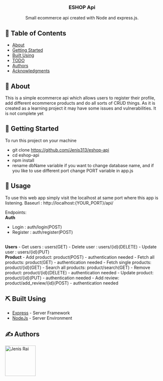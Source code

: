
<h3 align="center">ESHOP Api</h3>

<p align="center"> Small ecommerce api created with Node and express.js.
    <br> 
</p>

## 📝 Table of Contents
- [About](#about)
- [Getting Started](#getting_started)
- [Built Using](#built_using)
- [TODO](#todo)
- [Authors](#authors)
- [Acknowledgments](#acknowledgement)

## 🧐 About <a name = "about"></a>
This is a simple ecommerce api which allows users to register their profile, add different ecommerce products and do all sorts of CRUD things. As it is created as a learning project it may have some issues and vulnerabilities. It is not complete yet 
## 🏁 Getting Started <a name = "getting_started"></a>
To run this project on your machine
- git clone https://github.com/Jenis313/eshop-api
- cd eshop-api
- npm install
- rename dbName variable if you want to change database name, and if you like to use different port change PORT variable in app.js

## 🎈 Usage <a name="usage"></a>

To use this web app simply visit the localhost at same port where this app is listening. 
Baseurl : http://localhost:{YOUR_PORT}/api/

Endpoints: 
<br/>
<b>Auth</b>
- Login : auth/login(POST)
- Register : auth/register(POST)
<br/>
<b>Users</b>
- Get users : users(GET)
- Delete user : users/{id}(DELETE)
- Update user : users/{id}(PUT)
<br/>
<b>Product</b>
- Add product: product(POST) - authentication needed
- Fetch all products: product(GET) - authentication needed
- Fetch single products: product/{id}(GET)
- Search all products: product/search(GET)
- Remove product: product/{id}(DELETE) - authentication needed
- Update product: product/{id}(PUT) - authentication needed
- Add review: product/add_review/{id}(POST) - authentication needed

## ⛏️ Built Using <a name = "built_using"></a>
- [Express](https://expressjs.com/) - Server Framework
- [NodeJs](https://nodejs.org/en/) - Server Environment

## ✍️ Authors <a name = "authors"></a>

<a href="https://github.com/Jenis313">
  <img src="https://avatars.githubusercontent.com/u/56223784" alt="Jenis Rai" width="100"/>
</a>